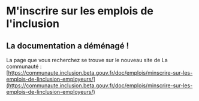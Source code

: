 # M'inscrire sur les emplois de l'inclusion

## La documentation a déménagé !

&#x20;La page que vous recherchez se trouve sur le nouveau site de La communauté : [https://communaute.inclusion.beta.gouv.fr/doc/emplois/minscrire-sur-les-emplois-de-linclusion-employeurs/](https://communaute.inclusion.beta.gouv.fr/doc/emplois/minscrire-sur-les-emplois-de-linclusion-employeurs/)
